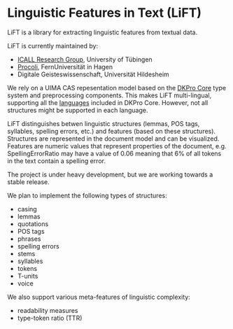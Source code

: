 # Linguistic Features in Text (LiFT)

LiFT is a library for extracting linguistic features from textual data.

LiFT is currently maintained by:
* [ICALL Research Group](http://icall-research.de), University of Tübingen
* [Procoli](https://www.fernuni-hagen.de/computerlinguistik/), FernUniversität in Hagen
* Digitale Geisteswissenschaft, Universität Hildesheim
  
We rely on a UIMA CAS repesentation model based on the [DKPro Core](https://dkpro.github.io/dkpro-core/) type system and preprocessing components.
This makes LiFT multi-lingual, supporting all the [languages](https://dkpro.github.io/dkpro-core/releases/2.2.0/docs/model-reference.html) included in DKPro Core.
However, not all structures might be supported in each language.

LiFT distinguishes betwen linguistic structures (lemmas, POS tags, syllables, spelling errors, etc.) and features (based on these structures).
Structures are represented in the document model and can be visualized.
Features are numeric values that represent properties of the document, e.g. SpellingErrorRatio may have a value of 0.06 meaning that 6% of all tokens in the text contain a spelling error.

The project is under heavy development, but we are working towards a stable release.

We plan to implement the following types of structures:
* casing
* lemmas
* quotations
* POS tags
* phrases
* spelling errors
* stems
* syllables
* tokens
* T-units
* voice

We also support various meta-features of linguistic complexity:
* readability measures
* type-token ratio (TTR)



